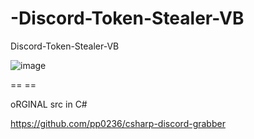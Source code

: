 # -Discord-Token-Stealer-VB
 Discord-Token-Stealer-VB

![image](https://user-images.githubusercontent.com/74623428/172981860-32711f00-bac2-4e04-b502-30521e40a6b1.png)


== ==

oRGINAL src in C#

https://github.com/pp0236/csharp-discord-grabber
